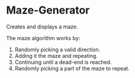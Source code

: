 # Maze-Generator
Creates and displays a maze.

The maze algorithm works by:
1. Randomly picking a valid direction.
2. Adding it the maze and repeating.
3. Continuing until a dead-end is reached.
4. Randomly picking a part of the maze to repeat.
